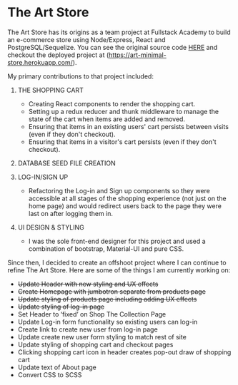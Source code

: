 # The Art Store

The Art Store has its origins as a team project at Fullstack Academy to build an e-commerce store using Node/Express, React and PostgreSQL/Sequelize. You can see the original source code [HERE](https://github.com/abdelshok/graceShopper) and checkout the deployed project at (https://art-minimal-store.herokuapp.com/).

My primary contributions to that project included:

1. THE SHOPPING CART
	* Creating React components to render the shopping cart.
	* Setting up a redux reducer and thunk middleware to manage the state of the cart when items are added and removed.
	* Ensuring that items in an existing users' cart persists between visits (even if they don't checkout).	
	* Ensuring that items in a visitor's cart persists (even if they don't checkout).
	
2. DATABASE SEED FILE CREATION

3. LOG-IN/SIGN UP 
	* Refactoring the Log-in and Sign up components so they were accessible at all stages of the shopping experience (not just on the home page) and would redirect users back to the page they were last on after logging them in.

4. UI DESIGN & STYLING
	* I was the sole front-end designer for this project and used a combination of bootstrap, Material-UI and pure CSS.


Since then, I decided to create an offshoot project where I can continue to refine The Art Store. Here are some of the things I am currently working on:

* <s>Update Header with new styling and UX effects</s>
* <s>Create Homepage with jumbotron separate from products page</s>
* <s>Update styling of products page including adding UX effects</s>
* <s> Update styling of log-in page</s>
* Set Header to ‘fixed’ on Shop The Collection Page
* Update Log-in form functionality so existing users can log-in
* Create link to create new user from log-in page
* Update create new user form styling to match rest of site
* Update styling of shopping cart and checkout pages
* Clicking shopping cart icon in header creates pop-out draw of shopping cart
* Update text of About page
* Convert CSS to SCSS 





